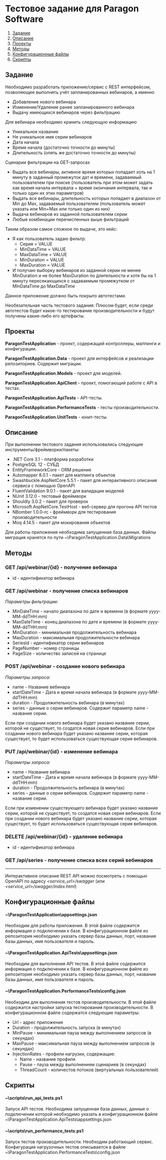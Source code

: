 # Тестовое задание для Paragon Software
1. [Задание](#Задание)
1. [Описание](#Описание)
1. [Проекты](#Проекты)
1. [Методы](#Методы)
1. [Конфигурационные файлы](#Конфигурационные-файлы)
1. [Скрипты](#Скрипты)

## Задание
Необходимо разработать приложение/сервис с REST интерфейсом, позволяющее выполнять учёт запланированных вебинаров, а именно
* Добавление нового вебинара
* Изменение/Удаление ранее запланированного вебинара
* Выдачу имеющихся вебинаров через фильтрацию

Для вебинара необходимо хранить следующую информацию
* Уникальное название
* Не уникальное имя серии вебинаров
* Дата начала
* Время начала (достаточно точности до минуты)
* Длительность (опять же достаточно точности до минуты)

Сценарии фильтрации на GET-запросах
* Выдать все вебинары, активное время которых попадает хоть на 1 минуту в заданный промежуток дат и времени, задаваемый пользователем при поиске (пользователь при этом может задать как время начала интервала + время окончания интервала, так и только один их этих параметров)
* Выдать все вебинары, длительность которых попадает в диапазон от Min до Max, задаваемый пользователем (пользователь может указать или Min+Max или только один из них)
* Выдача вебинаров из заданной пользователем серии
* Любые комбинации перечисленных выше фильтраций

Таким образом самое сложное по выдаче, это кейс:
* Я как пользователь задаю фильтр:
  * Серия = VALUE
  * MinDataTime = VALUE
  * MaxDataTime = VALUE
  * MinDuration = VALUE
  * MaxDuration = VALUE
* И получаю выборку вебинаров из заданной серии не менее MinDuration и не более MaxDuration по длительности и хотя бы на 1 минуту пересекающихся с задаваемым промежутком от MInDataTime до MaxDataTime

Данное приложение должно быть покрыто автотестами.

Необязательная часть тестового задания:
Плюсом будет, если среди автотестов будет какое-то тестирование производительности и будут получены какие-либо его артефакты.

## Проекты 
**ParagonTestApplication** - проект, содержащий контроллеры, маппинги и конфигурации.

**ParagonTestApplication.Data** - проект для интерфейсов и реализации репозиториев. Содержит миграции.

**ParagonTestApplication.Models** - проект для моделей.

**ParagonTestApplication.ApiClient** - проект, помогающий работе с API в тестах.

**ParagonTestApplication.ApiTests** - API-тесты.

**ParagonTestApplication.PerformanceTests** - тесты производительности.

**ParagonTestApplication.UnitTests** - юнит-тесты.

## Описание
При выполнении тестового задания использовались следующие инструменты/фреймворки/пакеты:
* .NET Core 3.1 - платформа разработки
* PostgreSQL 12 - СУБД
* EntityFrameworkCore - ORM решение
* Automapper 8.0.1 - пакет для маппинга объектов
* Swashbuckle.AspNetCore 5.5.1 - пакет для интерактивного описания сервиса с помощью OpenAPI
* FluentValidation 9.0.1 - пакет для валидации моделей
* NUnit 3.12.0 - тестовый фреймворк 
* Shouldly 3.0.2 - пакет для проверок
* Microsoft.AspNetCore.TestHost - веб-сервер для прогона API тестов
* NBomber 1.0.0-rc - фреймворк для тестирования производительности
* Moq 4.14.5 - пакет для мокирования объектов

Для работы приложения необходима запущенная база данных. Файлы миграция хранятся по пути ~\ParagonTestApplication.Data\Migrations

## Методы
### GET /api/webinar/{id} - получение вебинара
* id - идентификатор вебинара
### GET /api/webinar - получение списка вебинаров
*Параметры фильтрации:*
* MinDateTime - начало диапазона по дате и времени (в формате yyyy-MM-ddTHH:mm)
* MaxDateTime - конец диапазона по дате и времени (в формате yyyy-MM-ddTHH:mm)
* MinDuration - минимальная продолжительность вебинара
* MaxDuration - максимальная продолжительности вебинара
* SeriesId - идентификатор серии вебинаров
* PageNumber - номер страницы
* PageSize - количество записей на странице
### POST /api/webinar - создание нового вебинара
*Параметры запроса:*
* name - Название вебинара
* startDateTime - Дата и время начала вебинара (в формате yyyy-MM-ddTHH:mm)
* duration - Продолжительность вебинара (в минутах)
* series - данные о серии вебинаров. Содержит параметр name - название серии.

Если при создании нового вебинара будет указано название серии, которой не существует, то создатся новая серия вебинаров.
Если при создании нового вебинара будет указано название серии, которая существует, то будет использоваться существующая серия вебинаров.
### PUT /api/webinar/{id} - изменение вебинара 
*Параметры запроса:*
* name - Название вебинара
* startDateTime - Дата и время начала вебинара (в формате yyyy-MM-ddTHH:mm)
* duration - Продолжительность вебинара (в минутах)
* series - данные о серии вебинаров. Содержит параметр name - название серии.

Если при изменении существующего вебинара будет указано название серии, которой не существует, то создатся новая серия вебинаров.
Если при создании нового вебинара будет указано название серии, которая существует, то будет использоваться существующая серия вебинаров.
### DELETE /api/webinar/{id} - удаление вебинара
* id - идентификатор вебинара
### GET /api/series - получение списка всех серий вебинаров
---
Интерактивное описание REST API можно посмотреть с помощью OpenAPI по адресу *<service_url>/swagger* (или *<service_url>/swagger/index.html*)

## Конфигурационные файлы

#### ~\ParagonTestApplication\appsettings.json
Необходим для работы приложения. В этой файле содержится информация о подключении к базе. В конфигурационном файле из репозитория необходимо указать сервер базы данных, порт, название базы данных, имя пользователя и пароль.

#### ~\ParagonTestApplication.ApiTests\appsettings.json
Необходим для выполнения API тестов. В этой файле содержится информация о подключении к базе. В конфигурационном файле из репозитория необходимо указать сервер базы данных, порт, название базы данных, имя пользователя и пароль.

#### ~\ParagonTestApplication.PerformanceTests\config.json
Необходим для выполнения тестов производительности. В этой файле содержатся настройки запуска тестирования производительности. В конфигурационном файле содержатся следующие параметры:
* Url - адрес приложения
* Duration - продолжительность запуска (в минутах)
* MinPause - минимальная пауза между выполнением запросов (в секундах)
* MaxPause - максимальная пауза между выполнением запросов (в секундах)
* InjectionRates - профили нагрузки, содержащие:
  * Name - название профиля
  * Pause - пауза между выполнением сценариев (в секундах)
  * ThreadCount - количестов потоков (виртуальных пользователей)
  
## Скрипты
#### ~\scripts\run_api_tests.ps1
Запуск API тестов. Необходима запущенная база данных, данные о подключении которой необходимо указать в конфигурационном файле ~\ParagonTestApplication.ApiTests\appsettings.json

#### ~\scripts\run_performance_tests.ps1
Запуск тестов производительности. Необходим работающий сервис. Конфигурация нагрузочных тестов описывается в файле ~\ParagonTestApplication.PerformanceTests\config.json

  
